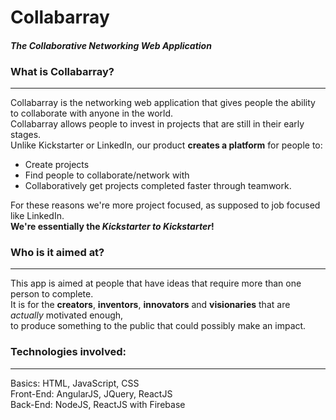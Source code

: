 # Collabarray
#### *The Collaborative Networking Web Application*

### What is Collabarray?
--------------------------------
Collabarray is the networking web application that gives people the ability to collaborate with anyone in the world.  
Collabarray allows people to invest in projects that are still in their early stages.  
Unlike Kickstarter or LinkedIn, our product **creates a platform** for people to:  
* Create projects
* Find people to collaborate/network with
* Collaboratively get projects completed faster through teamwork.  

For these reasons we're more project focused, as supposed to job focused like LinkedIn.  
**We're essentially the _Kickstarter to Kickstarter_!**
  
### Who is it aimed at?
--------------------------------
This app is aimed at people that have ideas that require more than one person to complete.  
It is for the **creators**, **inventors**, **innovators** and **visionaries** that are *actually* motivated enough,  
to produce something to the public that could possibly make an impact.

  
### Technologies involved: 
--------------------------------
Basics: HTML, JavaScript, CSS  
Front-End: AngularJS, JQuery, ReactJS  
Back-End: NodeJS, ReactJS with Firebase  
